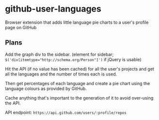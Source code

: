 # github-user-languages
Browser extension that adds little language pie charts to a user's profile page on GitHub

## Plans
Add the graph div to the sidebar. (element for sidebar; `$('div[itemtype="http://schema.org/Person"]')` if jQuery is usable)

Hit the API (if no value has been cached) for all the user's projects and get all the languages and the number of times each is used.

Then get percentages of each language and create a pie chart using the language colours as provided by GitHub.

Cache anything that's important to the generation of it to avoid over-using the API.

API endpoint: `https://api.github.com/users/:profile/repos`
